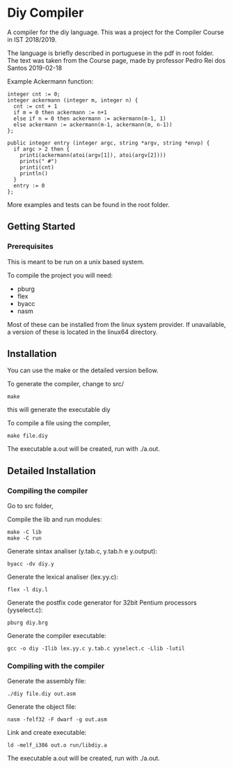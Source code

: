 # Diy Compiler

A compiler for the diy language. This was a project for the Compiler Course in IST 2018/2019.

The language is briefly described in portuguese in the pdf in root folder.
The text was taken from the Course page, made by professor Pedro Rei dos Santos 2019-02-18

Example Ackermann function:

```
integer cnt := 0;
integer ackermann (integer m, integer n) {
  cnt := cnt + 1
  if m = 0 then ackermann := n+1
  else if n = 0 then ackermann := ackermann(m-1, 1)
  else ackermann := ackermann(m-1, ackermann(m, n-1))
};

public integer entry (integer argc, string *argv, string *envp) {
  if argc > 2 then {
    printi(ackermann(atoi(argv[1]), atoi(argv[2])))
    prints(" #")
    printi(cnt)
    println()
  }
  entry := 0
};
```

More examples and tests can be found in the root folder.


## Getting Started

### Prerequisites

This is meant to be run on a unix based system. 

To compile the project you will need:

* pburg 
* flex
* byacc
* nasm

Most of these can be installed from the linux system provider. If unavailable, a version of  these is located in the linux64 directory.

## Installation

You can use the make or the detailed version bellow.

To generate the compiler, change to src/
 
```
make
```

this will generate the executable diy

To compile a file using the compiler, 

```
make file.diy
```
The executable a.out will be created, run with ./a.out.

## Detailed Installation

### Compiling the compiler
Go to src folder,

Compile the lib and run modules:
```
make -C lib
make -C run
```

Generate sintax analiser (y.tab.c, y.tab.h e y.output):
```
byacc -dv diy.y
```

Generate the lexical analiser (lex.yy.c):
```
flex -l diy.l
```
	
Generate the postfix code generator for 32bit Pentium processors (yyselect.c):
```
pburg diy.brg
```
  
Generate the compiler executable:
```
gcc -o diy -Ilib lex.yy.c y.tab.c yyselect.c -Llib -lutil
```
  
### Compiling with the compiler

Generate the assembly file:
```
./diy file.diy out.asm
```

Generate the object file:
```
nasm -felf32 -F dwarf -g out.asm
```

Link and create executable:
```
ld -melf_i386 out.o run/libdiy.a
```
The executable a.out will be created, run with ./a.out.


